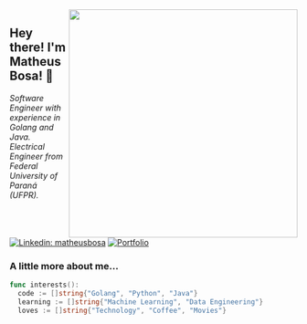 <img align='right' src="https://media.giphy.com/media/YknAouVrcbkiDvWUOR/giphy.gif" width="400">
<h2> Hey there! I'm Matheus Bosa! 👋 </h2>

<p><em>Software Engineer with experience in Golang and Java.
<br />
Electrical Engineer from Federal University of Paraná (UFPR).
</em></p>

[![Linkedin: matheusbosa](https://img.shields.io/badge/-matheusbosa-blue?style=flat-square&logo=Linkedin&logoColor=white&link=https://www.linkedin.com/in/matheusbosa/)](https://www.linkedin.com/in/matheusbosa/)
[![Portfolio](https://img.shields.io/github/followers/bosamatheus?label=follow&style=social)](https://bosamatheus.github.io/)

### A little more about me...  

```go
func interests():
  code := []string{"Golang", "Python", "Java"}
  learning := []string{"Machine Learning", "Data Engineering"}
  loves := []string{"Technology", "Coffee", "Movies"}
```
